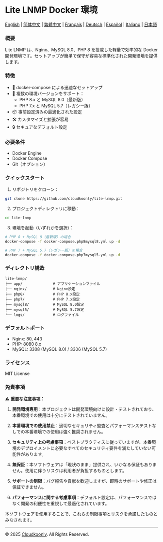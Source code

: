 # Lite LNMP Docker 環境

[English](README.md) | [简体中文](README_zh-CN.md) | [繁體中文](README_zh-TW.md) | [Français](README_FR.md) | [Deutsch](README_DE.md) | [Español](README_ES.md) | [Italiano](README_IT.md) | [日本語](README_JP.md)

### 概要
Lite LNMP は、Nginx、MySQL 8.0、PHP 8 を搭載した軽量で効率的な Docker 開発環境です。セットアップが簡単で保守が容易な標準化された開発環境を提供します。

### 特徴
- 🚀 docker-compose による迅速なセットアップ
- 🔧 複数の環境バージョンをサポート：
  - PHP 8.x と MySQL 8.0（最新版）
  - PHP 7.x と MySQL 5.7（レガシー版）
- 📦 事前設定済みの最適化された設定
- 🛠️ カスタマイズと拡張が容易
- 🔒 セキュアなデフォルト設定

### 必要条件
- Docker Engine
- Docker Compose
- Git（オプション）

### クイックスタート
1. リポジトリをクローン：
```bash
git clone https://github.com/cloudkoonly/lite-lnmp.git
```

2. プロジェクトディレクトリに移動：
```bash
cd lite-lnmp
```

3. 環境を起動（いずれかを選択）：
```bash
# PHP 8 + MySQL 8（最新版）の場合
docker-compose -f docker-compose.php8mysql8.yml up -d

# PHP 7 + MySQL 5.7（レガシー版）の場合
docker-compose -f docker-compose.php7mysql5.yml up -d
```

### ディレクトリ構造
```
lite-lnmp/
├── app/              # アプリケーションファイル
├── nginx/            # Nginx設定
├── php8/             # PHP 8.x設定
├── php7/             # PHP 7.x設定
├── mysql8/           # MySQL 8.0設定
├── mysql5/           # MySQL 5.7設定
└── logs/             # ログファイル
```

### デフォルトポート
- Nginx: 80, 443
- PHP: 8080 8.x
- MySQL: 3308 (MySQL 8.0) / 3306 (MySQL 5.7)

### ライセンス
MIT License

### 免責事項
⚠️ **重要な注意事項：**

1. **開発環境専用**：本プロジェクトは開発環境向けに設計・テストされており、本番環境での使用は十分にテストされていません。

2. **本番環境での使用禁止**：適切なセキュリティ監査とパフォーマンステストなしでの本番環境での使用は強く推奨されません。

3. **セキュリティ上の考慮事項**：ベストプラクティスに従っていますが、本番環境のデプロイメントに必要なすべてのセキュリティ要件を満たしていない可能性があります。

4. **無保証**：本ソフトウェアは「現状のまま」提供され、いかなる保証もありません。使用に伴うリスクは利用者が負担するものとします。

5. **サポートの制限**：バグ報告や貢献を歓迎しますが、即時のサポートや修正は保証できません。

6. **パフォーマンスに関する考慮事項**：デフォルト設定は、パフォーマンスではなく開発の利便性を重視して最適化されています。

本ソフトウェアを使用することで、これらの制限事項とリスクを承諾したものとみなされます。

---

© 2025 [Cloudkoonly](https://www.cloudkoonly.com). All Rights Reserved.
